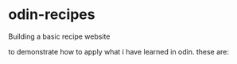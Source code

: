 # odin-recipes
Building a basic recipe website

to demonstrate how to apply what i have learned in odin.
these are: